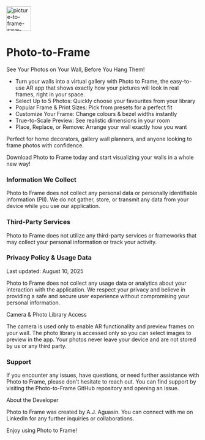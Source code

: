<img width="64" height="64" alt="picture-to-frame-save-iOS-Default-64x64@1x" src="https://github.com/user-attachments/assets/88b3f627-5a60-4ab7-9b41-e9f49162fa33" />

# Photo-to-Frame

See Your Photos on Your Wall, Before You Hang Them!

- Turn your walls into a virtual gallery with Photo to Frame, the easy-to-use AR app that shows exactly how your pictures will look in real frames, right in your space.
- Select Up to 5 Photos: Quickly choose your favourites from your library
- Popular Frame & Print Sizes: Pick from presets for a perfect fit
- Customize Your Frame: Change colours & bezel widths instantly
- True-to-Scale Preview: See realistic dimensions in your room
- Place, Replace, or Remove: Arrange your wall exactly how you want

Perfect for home decorators, gallery wall planners, and anyone looking to frame photos with confidence.

Download Photo to Frame today and start visualizing your walls in a whole new way!

### Information We Collect

Photo to Frame does not collect any personal data or personally identifiable information (PII). We do not gather, store, or transmit any data from your device while you use our application.

### Third-Party Services

Photo to Frame does not utilize any third-party services or frameworks that may collect your personal information or track your activity.

### Privacy Policy & Usage Data
Last updated: August 10, 2025

Photo to Frame does not collect any usage data or analytics about your interaction with the application. We respect your privacy and believe in providing a safe and secure user experience without compromising your personal information.

Camera & Photo Library Access

The camera is used only to enable AR functionality and preview frames on your wall.
The photo library is accessed only so you can select images to preview in the app.
Your photos never leave your device and are not stored by us or any third party.

### Support

If you encounter any issues, have questions, or need further assistance with Photo to Frame, please don't hesitate to reach out. You can find support by visiting the Photo-to-Frame GitHub repository and opening an issue.

About the Developer

Photo to Frame was created by A.J. Aguasin. You can connect with me on LinkedIn for any further inquiries or collaborations.

Enjoy using Photo to Frame!

